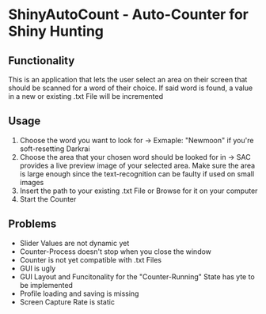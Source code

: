 # ShinyAutoCount - Auto-Counter for Shiny Hunting

## Functionality
This is an application that lets the user select an area on their screen that should be scanned for a word of their choice. 
If said word is found, a value in a new or existing .txt File will be incremented

## Usage
1. Choose the word you want to look for 
    -> Exmaple: "Newmoon" if you're soft-resetting Darkrai
2. Choose the area that your chosen word should be looked for in
    -> SAC provides a live preview image of your selected area. Make sure the area is large enough since the text-recognition can be faulty if used on small images
3. Insert the path to your existing .txt File or Browse for it on your computer
4. Start the Counter

## Problems
- Slider Values are not dynamic yet
- Counter-Process doesn't stop when you close the window
- Counter is not yet compatible with .txt Files
- GUI is ugly
- GUI Layout and Funcitonality for the "Counter-Running" State has yte to be implemented
- Profile loading and saving is missing
- Screen Capture Rate is static
